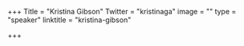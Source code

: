 +++
Title = "Kristina Gibson"
Twitter = "kristinaga"
image = ""
type = "speaker"
linktitle = "kristina-gibson"

+++


